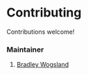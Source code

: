 # Contributing

Contributions welcome!

### Maintainer

1. [Bradley Wogsland](https://github.com/wogsland)
